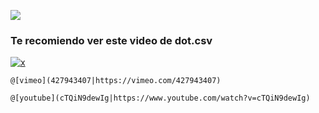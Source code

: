 

[![](https://static.platzi.com/media/user_upload/EdGTFTcUMAEqlXf-1ff13759-a314-4e29-8099-ec229a12723c.jpg)](https://platzi.com/comunidad/mckay-wrigley-chateando-con-openai-gpt-3/)

### Te recomiendo ver este video de dot.csv

[![x](https://i1.ytimg.com/vi/cTQiN9dewIg/mqdefault.jpg "mqdefault")](https://www.youtube.com/watch?v=cTQiN9dewIg)

`@[vimeo](427943407|https://vimeo.com/427943407)`

`@[youtube](cTQiN9dewIg|https://www.youtube.com/watch?v=cTQiN9dewIg)`
